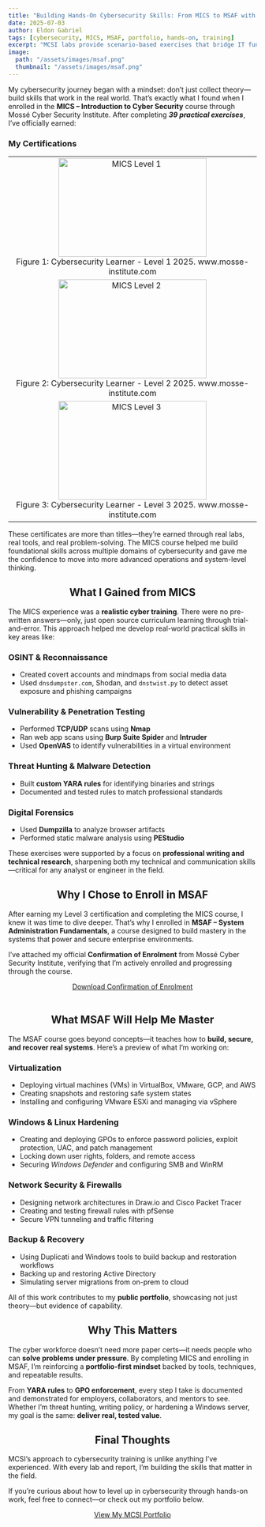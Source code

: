 ```yaml
---
title: "Building Hands-On Cybersecurity Skills: From MICS to MSAF with MCSI"
date: 2025-07-03
author: Eldon Gabriel
tags: [cybersecurity, MICS, MSAF, portfolio, hands-on, training]
excerpt: "MCSI labs provide scenario-based exercises that bridge IT fundamentals with advanced cybersecurity practices, building a portfolio of applied skills."
image:
  path: "/assets/images/msaf.png"
  thumbnail: "/assets/images/msaf.png"
--- 
```

My cybersecurity journey began with a mindset: don’t just collect theory—build skills that work in the real world.
That’s exactly what I found when I enrolled in the **MICS – Introduction to Cyber Security** course through Mossé Cyber Security Institute. After completing **_39 practical exercises_**, I’ve officially earned:

### My Certifications

<table>
  <tbody>
    <tr>
      <td style="text-align:center;">
        <img src="{{ '/assets/certifications/level1.png' | relative_url }}" alt="MICS Level 1" style="width:300px; height:200px;"><br>
        Figure 1: Cybersecurity Learner - Level 1  2025. www.mosse-institute.com
      </td>
    </tr>
    <tr>
      <td style="text-align:center;">
        <img src="{{ '/assets/certifications/level2.png' | relative_url }}" alt="MICS Level 2" style="width:300px; height:200px;"><br>
        Figure 2: Cybersecurity Learner - Level 2  2025. www.mosse-institute.com
      </td>
    </tr>
    <tr>
      <td style="text-align:center;">
        <img src="{{ '/assets/certifications/level3.png' | relative_url }}" alt="MICS Level 3" style="width:300px; height:200px;"><br>
        Figure 3: Cybersecurity Learner - Level 3  2025. www.mosse-institute.com
      </td>
    </tr>
  </tbody>
</table>

These certificates are more than titles—they’re earned through real labs, real tools, and real problem-solving. The MICS course helped me build foundational skills across multiple domains of cybersecurity and gave me the confidence to move into more advanced operations and system-level thinking.

<center><h2>What I Gained from MICS</h2></center>

The MICS experience was a **realistic cyber training**. There were no pre-written answers—only, just open source curriculum learning through trial-and-error. This approach helped me develop real-world practical skills in key areas like:

### OSINT & Reconnaissance
- Created covert accounts and mindmaps from social media data  
- Used `dnsdumpster.com`, Shodan, and `dnstwist.py` to detect asset exposure and phishing campaigns  

### Vulnerability & Penetration Testing
- Performed **TCP/UDP** scans using **Nmap**  
- Ran web app scans using **Burp Suite Spider** and **Intruder**  
- Used **OpenVAS** to identify vulnerabilities in a virtual environment  

### Threat Hunting & Malware Detection
- Built **custom YARA rules** for identifying binaries and strings  
- Documented and tested rules to match professional standards  

### Digital Forensics
- Used **Dumpzilla** to analyze browser artifacts  
- Performed static malware analysis using **PEStudio** 

These exercises were supported by a focus on **professional writing and technical research**, sharpening both my technical and communication skills—critical for any analyst or engineer in the field.

<center><h2>Why I Chose to Enroll in MSAF</h2></center>

After earning my Level 3 certification and completing the MICS course, I knew it was time to dive deeper. That’s why I enrolled in **MSAF – System Administration Fundamentals**, a course designed to build mastery in the systems that power and secure enterprise environments.

I’ve attached my official **Confirmation of Enrolment** from Mossé Cyber Security Institute, verifying that I’m actively enrolled and progressing through the course.

<center><a href="https://github.com/EldonGabriel/eldongabriel.github.io/blob/main/assets/certifications/msaf-confirmation-of-enrolment.pdf" target="_blank">Download Confirmation of Enrolment</a></center>
<br>

<center><h2>What MSAF Will Help Me Master</h2></center>

The MSAF course goes beyond concepts—it teaches how to **build, secure, and recover real systems**. Here’s a preview of what I’m working on:

### Virtualization
- Deploying virtual machines (VMs) in VirtualBox, VMware, GCP, and AWS  
- Creating snapshots and restoring safe system states  
- Installing and configuring VMware ESXi and managing via vSphere  

### Windows & Linux Hardening
- Creating and deploying GPOs to enforce password policies, exploit protection, UAC, and patch management  
- Locking down user rights, folders, and remote access  
- Securing _Windows Defender_ and configuring SMB and WinRM  

### Network Security & Firewalls
- Designing network architectures in Draw.io and Cisco Packet Tracer  
- Creating and testing firewall rules with pfSense  
- Secure VPN tunneling and traffic filtering  

### Backup & Recovery
- Using Duplicati and Windows tools to build backup and restoration workflows  
- Backing up and restoring Active Directory  
- Simulating server migrations from on-prem to cloud  

All of this work contributes to my **public portfolio**, showcasing not just theory—but evidence of capability.

<center><h2>Why This Matters</h2></center>

The cyber workforce doesn’t need more paper certs—it needs people who can **solve problems under pressure**.
By completing MICS and enrolling in MSAF, I’m reinforcing a **portfolio-first mindset** backed by tools, techniques, and repeatable results. 

From **YARA rules** to **GPO enforcement**, every step I take is documented and demonstrated for employers, collaborators, and mentors to see.
Whether I’m threat hunting, writing policy, or hardening a Windows server, my goal is the same: **deliver real, tested value**.


<center><h2>Final Thoughts</h2></center>

MCSI’s approach to cybersecurity training is unlike anything I’ve experienced. With every lab and report, I’m building the skills that matter in the field.

If you’re curious about how to level up in cybersecurity through hands-on work, feel free to connect—or check out my portfolio below.

<center><a href="https://students.mosse-institute.com/student/SB6kNYfrf4Z9gg4Zz8T5LixXI832" target="_blank">View My MCSI Portfolio</a></center>
